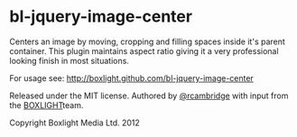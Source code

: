 bl-jquery-image-center
======================

Centers an image by moving, cropping and filling spaces inside it's parent container. This plugin maintains aspect
ratio giving it a very professional looking finish in most situations.

For usage see: http://boxlight.github.com/bl-jquery-image-center

Released under the MIT license. Authored by [@rcambridge](http://github.com/rcambridge "Robert Cambridge") with
input from the [BOXLIGHT](http://www.boxlightmedia.com "BOXLIGHT Media")team.

Copyright Boxlight Media Ltd. 2012
